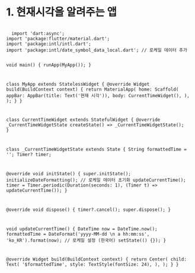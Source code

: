 # 1. 현재시각을 알려주는 앱

<code>
  import 'dart:async';
import 'package:flutter/material.dart';
import 'package:intl/intl.dart';
import 'package:intl/date_symbol_data_local.dart'; // 로케일 데이터 추가

void main() {
  runApp(MyApp());
}

class MyApp extends StatelessWidget {
  @override
  Widget build(BuildContext context) {
    return MaterialApp(
      home: Scaffold(
        appBar: AppBar(title: Text('현재 시각')),
        body: CurrentTimeWidget(),
      ),
    );
  }
}

class CurrentTimeWidget extends StatefulWidget {
  @override
  _CurrentTimeWidgetState createState() => _CurrentTimeWidgetState();
}

class _CurrentTimeWidgetState extends State {
  String formattedTime = '';
  Timer? timer;

  @override
  void initState() {
    super.initState();
    initializeDateFormatting(); // 로케일 데이터 초기화
    updateCurrentTime();
    timer = Timer.periodic(Duration(seconds: 1), (Timer t) => updateCurrentTime());
  }

  @override
  void dispose() {
    timer?.cancel();
    super.dispose();
  }

  void updateCurrentTime() {
    DateTime now = DateTime.now();
    formattedTime = DateFormat('yyyy-MM-dd \n a hh:mm:ss', 'ko_KR').format(now); // 로케일 설정 (한국어)
    setState(() {});
  }

  @override
  Widget build(BuildContext context) {
    return Center(
      child: Text(
        '$formattedTime',
        style: TextStyle(fontSize: 24),
      ),
    );
  }
}

<code>
